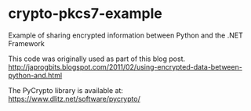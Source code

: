 crypto-pkcs7-example
====================

Example of sharing encrypted information between Python and the .NET Framework

This code was originally used as part of this blog post.
http://japrogbits.blogspot.com/2011/02/using-encrypted-data-between-python-and.html

The PyCrypto library is available at:
https://www.dlitz.net/software/pycrypto/

